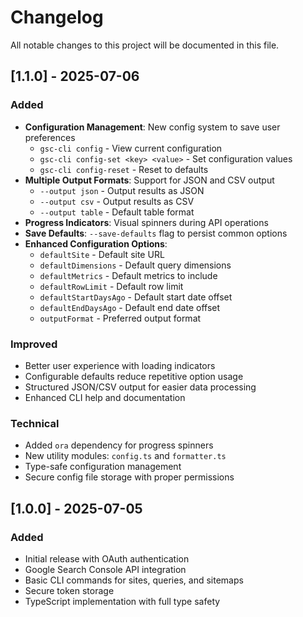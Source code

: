 # Changelog

All notable changes to this project will be documented in this file.

## [1.1.0] - 2025-07-06

### Added
- **Configuration Management**: New config system to save user preferences
  - `gsc-cli config` - View current configuration
  - `gsc-cli config-set <key> <value>` - Set configuration values
  - `gsc-cli config-reset` - Reset to defaults
- **Multiple Output Formats**: Support for JSON and CSV output
  - `--output json` - Output results as JSON
  - `--output csv` - Output results as CSV
  - `--output table` - Default table format
- **Progress Indicators**: Visual spinners during API operations
- **Save Defaults**: `--save-defaults` flag to persist common options
- **Enhanced Configuration Options**:
  - `defaultSite` - Default site URL
  - `defaultDimensions` - Default query dimensions
  - `defaultMetrics` - Default metrics to include
  - `defaultRowLimit` - Default row limit
  - `defaultStartDaysAgo` - Default start date offset
  - `defaultEndDaysAgo` - Default end date offset
  - `outputFormat` - Preferred output format

### Improved
- Better user experience with loading indicators
- Configurable defaults reduce repetitive option usage
- Structured JSON/CSV output for easier data processing
- Enhanced CLI help and documentation

### Technical
- Added `ora` dependency for progress spinners
- New utility modules: `config.ts` and `formatter.ts`
- Type-safe configuration management
- Secure config file storage with proper permissions

## [1.0.0] - 2025-07-05

### Added
- Initial release with OAuth authentication
- Google Search Console API integration
- Basic CLI commands for sites, queries, and sitemaps
- Secure token storage
- TypeScript implementation with full type safety
